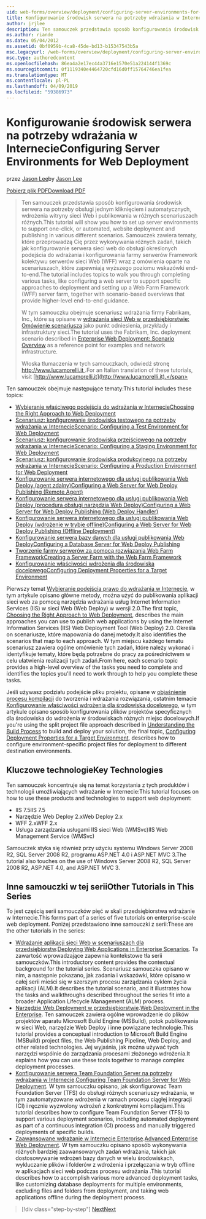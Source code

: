 ```yaml
---
uid: web-forms/overview/deployment/configuring-server-environments-for-web-deployment/configuring-server-environments-for-web-deployment
title: Konfigurowanie środowisk serwera na potrzeby wdrażania w Internecie | Dokumentacja firmy Microsoft
author: jrjlee
description: Ten samouczek przedstawia sposób konfigurowania środowisk serwera na potrzeby pomocy technicznej, uruchamiane jednym kliknięciem i automatycznych, wdrożenia witryny sieci Web i publikowania w różnych scen różnych...
ms.author: riande
ms.date: 05/04/2012
ms.assetid: 0bf0959b-4ca8-45de-bd13-b15347543b5a
msc.legacyurl: /web-forms/overview/deployment/configuring-server-environments-for-web-deployment/configuring-server-environments-for-web-deployment
msc.type: authoredcontent
ms.openlocfilehash: 86ea4a2e17ec44a3716e1570e51a224144f1369c
ms.sourcegitcommit: 0f1119340e4464720cfd16d0ff15764746ea1fea
ms.translationtype: MT
ms.contentlocale: pl-PL
ms.lasthandoff: 04/09/2019
ms.locfileid: "59386973"
---
```

# <a name="configuring-server-environments-for-web-deployment"></a><span data-ttu-id="c36b8-103">Konfigurowanie środowisk serwera na potrzeby wdrażania w Internecie</span><span class="sxs-lookup"><span data-stu-id="c36b8-103">Configuring Server Environments for Web Deployment</span></span>

<span data-ttu-id="c36b8-104">przez [Jason Lee](https://github.com/jrjlee)</span><span class="sxs-lookup"><span data-stu-id="c36b8-104">by [Jason Lee](https://github.com/jrjlee)</span></span>

[<span data-ttu-id="c36b8-105">Pobierz plik PDF</span><span class="sxs-lookup"><span data-stu-id="c36b8-105">Download PDF</span></span>](https://msdnshared.blob.core.windows.net/media/MSDNBlogsFS/prod.evol.blogs.msdn.com/CommunityServer.Blogs.Components.WeblogFiles/00/00/00/63/56/8130.DeployingWebAppsInEnterpriseScenarios.pdf)

> <span data-ttu-id="c36b8-106">Ten samouczek przedstawia sposób konfigurowania środowisk serwera na potrzeby obsługi jednym kliknięciem i automatycznych, wdrożenia witryny sieci Web i publikowania w różnych scenariuszach różnych.</span><span class="sxs-lookup"><span data-stu-id="c36b8-106">This tutorial will show you how to set up server environments to support one-click, or automated, website deployment and publishing in various different scenarios.</span></span> <span data-ttu-id="c36b8-107">Samouczek zawiera tematy, które przeprowadzą Cię przez wykonywania różnych zadań, takich jak konfigurowanie serwera sieci web do obsługi określonych podejścia do wdrażania i konfigurowania farmy serwerów Framework kolektywu serwerów sieci Web (WFF) wraz z omówienia oparte na scenariuszach, które zapewniają wyższego poziomu wskazówki end-to-end.</span><span class="sxs-lookup"><span data-stu-id="c36b8-107">The tutorial includes topics to walk you through completing various tasks, like configuring a web server to support specific approaches to deployment and setting up a Web Farm Framework (WFF) server farm, together with scenario-based overviews that provide higher-level end-to-end guidance.</span></span>
> 
> <span data-ttu-id="c36b8-108">W tym samouczku obejmuje scenariusz wdrażania firmy Fabrikam, Inc., które są opisane w [wdrażania sieci Web w przedsiębiorstwie: Omówienie scenariusza](../deploying-web-applications-in-enterprise-scenarios/enterprise-web-deployment-scenario-overview.md) jako punkt odniesienia, przykłady i infrastruktury sieci.</span><span class="sxs-lookup"><span data-stu-id="c36b8-108">The tutorial uses the Fabrikam, Inc. deployment scenario described in [Enterprise Web Deployment: Scenario Overview](../deploying-web-applications-in-enterprise-scenarios/enterprise-web-deployment-scenario-overview.md) as a reference point for examples and network infrastructure.</span></span>
> 
> <span data-ttu-id="c36b8-109">Włoska tłumaczenia w tych samouczkach, odwiedź stronę [ http://www.lucamorelli.it ](http://www.lucamorelli.it).</span><span class="sxs-lookup"><span data-stu-id="c36b8-109">For an Italian translation of these tutorials, visit [http://www.lucamorelli.it](http://www.lucamorelli.it).</span></span>


<span data-ttu-id="c36b8-110">Ten samouczek obejmuje następujące tematy:</span><span class="sxs-lookup"><span data-stu-id="c36b8-110">This tutorial includes these topics:</span></span>

- [<span data-ttu-id="c36b8-111">Wybieranie właściwego podejścia do wdrażania w Internecie</span><span class="sxs-lookup"><span data-stu-id="c36b8-111">Choosing the Right Approach to Web Deployment</span></span>](choosing-the-right-approach-to-web-deployment.md)
- [<span data-ttu-id="c36b8-112">Scenariusz: konfigurowanie środowiska testowego na potrzeby wdrażania w Internecie</span><span class="sxs-lookup"><span data-stu-id="c36b8-112">Scenario: Configuring a Test Environment for Web Deployment</span></span>](scenario-configuring-a-test-environment-for-web-deployment.md)
- [<span data-ttu-id="c36b8-113">Scenariusz: konfigurowanie środowiska przejściowego na potrzeby wdrażania w Internecie</span><span class="sxs-lookup"><span data-stu-id="c36b8-113">Scenario: Configuring a Staging Environment for Web Deployment</span></span>](scenario-configuring-a-staging-environment-for-web-deployment.md)
- [<span data-ttu-id="c36b8-114">Scenariusz: konfigurowanie środowiska produkcyjnego na potrzeby wdrażania w Internecie</span><span class="sxs-lookup"><span data-stu-id="c36b8-114">Scenario: Configuring a Production Environment for Web Deployment</span></span>](scenario-configuring-a-production-environment-for-web-deployment.md)
- [<span data-ttu-id="c36b8-115">Konfigurowanie serwera internetowego dla usługi publikowania Web Deploy (agent zdalny)</span><span class="sxs-lookup"><span data-stu-id="c36b8-115">Configuring a Web Server for Web Deploy Publishing (Remote Agent)</span></span>](configuring-a-web-server-for-web-deploy-publishing-remote-agent.md)
- [<span data-ttu-id="c36b8-116">Konfigurowanie serwera internetowego dla usługi publikowania Web Deploy (procedura obsługi narzędzia Web Deploy)</span><span class="sxs-lookup"><span data-stu-id="c36b8-116">Configuring a Web Server for Web Deploy Publishing (Web Deploy Handler)</span></span>](configuring-a-web-server-for-web-deploy-publishing-web-deploy-handler.md)
- [<span data-ttu-id="c36b8-117">Konfigurowanie serwera internetowego dla usługi publikowania Web Deploy (wdrożenie w trybie offline)</span><span class="sxs-lookup"><span data-stu-id="c36b8-117">Configuring a Web Server for Web Deploy Publishing (Offline Deployment)</span></span>](configuring-a-web-server-for-web-deploy-publishing-offline-deployment.md)
- [<span data-ttu-id="c36b8-118">Konfigurowanie serwera bazy danych dla usługi publikowania Web Deploy</span><span class="sxs-lookup"><span data-stu-id="c36b8-118">Configuring a Database Server for Web Deploy Publishing</span></span>](configuring-a-database-server-for-web-deploy-publishing.md)
- [<span data-ttu-id="c36b8-119">Tworzenie farmy serwerów za pomocą rozwiązania Web Farm Framework</span><span class="sxs-lookup"><span data-stu-id="c36b8-119">Creating a Server Farm with the Web Farm Framework</span></span>](creating-a-server-farm-with-the-web-farm-framework.md)
- [<span data-ttu-id="c36b8-120">Konfigurowanie właściwości wdrożenia dla środowiska docelowego</span><span class="sxs-lookup"><span data-stu-id="c36b8-120">Configuring Deployment Properties for a Target Environment</span></span>](configuring-deployment-properties-for-a-target-environment.md)

<span data-ttu-id="c36b8-121">Pierwszy temat [Wybieranie podejścia prawo do wdrażania w Internecie](choosing-the-right-approach-to-web-deployment.md), w tym artykule opisano główne metody, można użyć do publikowania aplikacji sieci web za pomocą narzędzia wdrażania usług Internet Information Services (IIS) w sieci Web (Web Deploy) w wersji 2.0.</span><span class="sxs-lookup"><span data-stu-id="c36b8-121">The first topic, [Choosing the Right Approach to Web Deployment](choosing-the-right-approach-to-web-deployment.md), describes the main approaches you can use to publish web applications by using the Internet Information Services (IIS) Web Deployment Tool (Web Deploy) 2.0.</span></span> <span data-ttu-id="c36b8-122">Określa on scenariusze, które mapowania do danej metody.</span><span class="sxs-lookup"><span data-stu-id="c36b8-122">It also identifies the scenarios that map to each approach.</span></span> <span data-ttu-id="c36b8-123">W tym miejscu każdego tematu scenariusz zawiera ogólne omówienie tych zadań, które należy wykonać i identyfikuje tematy, które będą potrzebne do pracy za pośrednictwem w celu ułatwienia realizacji tych zadań.</span><span class="sxs-lookup"><span data-stu-id="c36b8-123">From here, each scenario topic provides a high-level overview of the tasks you need to complete and identifies the topics you'll need to work through to help you complete these tasks.</span></span>

<span data-ttu-id="c36b8-124">Jeśli używasz podziału podejście pliku projektu, opisane w [objaśnienie procesu kompilacji](../web-deployment-in-the-enterprise/understanding-the-build-process.md) do tworzenia i wdrażania rozwiązania, ostatnim temacie [Konfigurowanie właściwości wdrożenia dla środowiska docelowego](configuring-deployment-properties-for-a-target-environment.md), w tym artykule opisano sposób konfigurowania plików projektów specyficznych dla środowiska do wdrożenia w środowiskach różnych miejsc docelowych.</span><span class="sxs-lookup"><span data-stu-id="c36b8-124">If you're using the split project file approach described in [Understanding the Build Process](../web-deployment-in-the-enterprise/understanding-the-build-process.md) to build and deploy your solution, the final topic, [Configuring Deployment Properties for a Target Environment](configuring-deployment-properties-for-a-target-environment.md), describes how to configure environment-specific project files for deployment to different destination environments.</span></span>

## <a name="key-technologies"></a><span data-ttu-id="c36b8-125">Kluczowe technologie</span><span class="sxs-lookup"><span data-stu-id="c36b8-125">Key Technologies</span></span>

<span data-ttu-id="c36b8-126">Ten samouczek koncentruje się na temat korzystania z tych produktów i technologii umożliwiających wdrażanie w Internecie:</span><span class="sxs-lookup"><span data-stu-id="c36b8-126">This tutorial focuses on how to use these products and technologies to support web deployment:</span></span>

- <span data-ttu-id="c36b8-127">IIS 7.5</span><span class="sxs-lookup"><span data-stu-id="c36b8-127">IIS 7.5</span></span>
- <span data-ttu-id="c36b8-128">Narzędzie Web Deploy 2.x</span><span class="sxs-lookup"><span data-stu-id="c36b8-128">Web Deploy 2.x</span></span>
- <span data-ttu-id="c36b8-129">WFF 2.x</span><span class="sxs-lookup"><span data-stu-id="c36b8-129">WFF 2.x</span></span>
- <span data-ttu-id="c36b8-130">Usługa zarządzania usługami IIS sieci Web (WMSvc)</span><span class="sxs-lookup"><span data-stu-id="c36b8-130">IIS Web Management Service (WMSvc)</span></span>

<span data-ttu-id="c36b8-131">Samouczek styka się również przy użyciu systemu Windows Server 2008 R2, SQL Server 2008 R2, programu ASP.NET 4.0 i ASP.NET MVC 3.</span><span class="sxs-lookup"><span data-stu-id="c36b8-131">The tutorial also touches on the use of Windows Server 2008 R2, SQL Server 2008 R2, ASP.NET 4.0, and ASP.NET MVC 3.</span></span>

## <a name="other-tutorials-in-this-series"></a><span data-ttu-id="c36b8-132">Inne samouczki w tej serii</span><span class="sxs-lookup"><span data-stu-id="c36b8-132">Other Tutorials in This Series</span></span>

<span data-ttu-id="c36b8-133">To jest częścią serii samouczków pięć w skali przedsiębiorstwa wdrażanie w Internecie.</span><span class="sxs-lookup"><span data-stu-id="c36b8-133">This forms part of a series of five tutorials on enterprise-scale web deployment.</span></span> <span data-ttu-id="c36b8-134">Poniżej przedstawiono inne samouczki z serii:</span><span class="sxs-lookup"><span data-stu-id="c36b8-134">These are the other tutorials in the series:</span></span>

- <span data-ttu-id="c36b8-135">[Wdrażanie aplikacji sieci Web w scenariuszach dla przedsiębiorstw](../deploying-web-applications-in-enterprise-scenarios/deploying-web-applications-in-enterprise-scenarios.md).</span><span class="sxs-lookup"><span data-stu-id="c36b8-135">[Deploying Web Applications in Enterprise Scenarios](../deploying-web-applications-in-enterprise-scenarios/deploying-web-applications-in-enterprise-scenarios.md).</span></span> <span data-ttu-id="c36b8-136">Ta zawartość wprowadzające zapewnia kontekstowe tła serii samouczków.</span><span class="sxs-lookup"><span data-stu-id="c36b8-136">This introductory content provides the contextual background for the tutorial series.</span></span> <span data-ttu-id="c36b8-137">Scenariusz samouczka opisano w nim, a następnie pokazano, jak zadania i wskazówki, które opisano w całej serii mieści się w szerszym procesu zarządzania cyklem życia aplikacji (ALM).</span><span class="sxs-lookup"><span data-stu-id="c36b8-137">It describes the tutorial scenario, and it illustrates how the tasks and walkthroughs described throughout the series fit into a broader Application Lifecycle Management (ALM) process.</span></span>
- <span data-ttu-id="c36b8-138">[Narzędzie Web Deployment w przedsiębiorstwie](../web-deployment-in-the-enterprise/web-deployment-in-the-enterprise.md).</span><span class="sxs-lookup"><span data-stu-id="c36b8-138">[Web Deployment in the Enterprise](../web-deployment-in-the-enterprise/web-deployment-in-the-enterprise.md).</span></span> <span data-ttu-id="c36b8-139">Ten samouczek zawiera ogólne wprowadzenie do plików projektów aparatu Microsoft Build Engine (MSBuild), potok publikowania w sieci Web, narzędzie Web Deploy i inne powiązane technologie.</span><span class="sxs-lookup"><span data-stu-id="c36b8-139">This tutorial provides a conceptual introduction to Microsoft Build Engine (MSBuild) project files, the Web Publishing Pipeline, Web Deploy, and other related technologies.</span></span> <span data-ttu-id="c36b8-140">Jej wyjaśnia, jak można używać tych narzędzi wspólnie do zarządzania procesami złożonego wdrożenia.</span><span class="sxs-lookup"><span data-stu-id="c36b8-140">It explains how you can use these tools together to manage complex deployment processes.</span></span>
- <span data-ttu-id="c36b8-141">[Konfigurowanie serwera Team Foundation Server na potrzeby wdrażania w Internecie](../configuring-team-foundation-server-for-web-deployment/configuring-team-foundation-server-for-web-deployment.md).</span><span class="sxs-lookup"><span data-stu-id="c36b8-141">[Configuring Team Foundation Server for Web Deployment](../configuring-team-foundation-server-for-web-deployment/configuring-team-foundation-server-for-web-deployment.md).</span></span> <span data-ttu-id="c36b8-142">W tym samouczku opisano, jak skonfigurować Team Foundation Server (TFS) do obsługi różnych scenariuszy wdrażania, w tym zautomatyzowane wdrożenia w ramach procesu ciągłej integracji (CI) i ręcznie wyzwolony wdrożeń z konkretnymi kompilacjami.</span><span class="sxs-lookup"><span data-stu-id="c36b8-142">This tutorial describes how to configure Team Foundation Server (TFS) to support various deployment scenarios, including automated deployment as part of a continuous integration (CI) process and manually triggered deployments of specific builds.</span></span>
- <span data-ttu-id="c36b8-143">[Zaawansowane wdrażanie w Internecie Enterprise](../advanced-enterprise-web-deployment/advanced-enterprise-web-deployment.md).</span><span class="sxs-lookup"><span data-stu-id="c36b8-143">[Advanced Enterprise Web Deployment](../advanced-enterprise-web-deployment/advanced-enterprise-web-deployment.md).</span></span> <span data-ttu-id="c36b8-144">W tym samouczku opisano sposób wykonywania różnych bardziej zaawansowanych zadań wdrażania, takich jak dostosowywanie wdrożeń bazy danych w wielu środowiskach, wykluczanie plików i folderów z wdrożenia i przełączania w tryb offline w aplikacjach sieci web podczas procesu wdrażania .</span><span class="sxs-lookup"><span data-stu-id="c36b8-144">This tutorial describes how to accomplish various more advanced deployment tasks, like customizing database deployments for multiple environments, excluding files and folders from deployment, and taking web applications offline during the deployment process.</span></span>

> [!div class="step-by-step"]
> [<span data-ttu-id="c36b8-145">Next</span><span class="sxs-lookup"><span data-stu-id="c36b8-145">Next</span></span>](choosing-the-right-approach-to-web-deployment.md)
